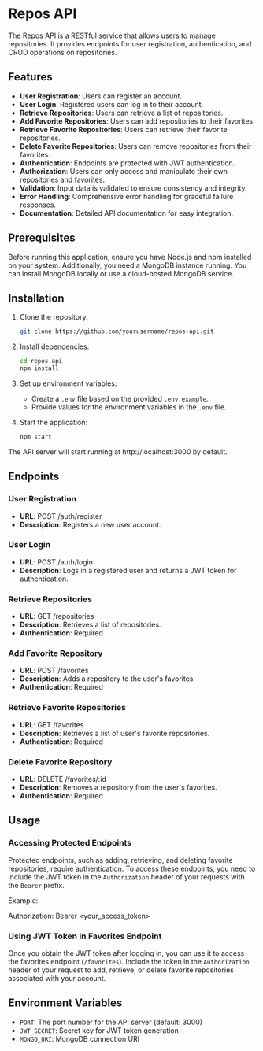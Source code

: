 # Repos API

The Repos API is a RESTful service that allows users to manage repositories. It provides endpoints for user registration, authentication, and CRUD operations on repositories.

## Features

- **User Registration**: Users can register an account.
- **User Login**: Registered users can log in to their account.
- **Retrieve Repositories**: Users can retrieve a list of repositories.
- **Add Favorite Repositories**: Users can add repositories to their favorites.
- **Retrieve Favorite Repositories**: Users can retrieve their favorite repositories.
- **Delete Favorite Repositories**: Users can remove repositories from their favorites.
- **Authentication**: Endpoints are protected with JWT authentication.
- **Authorization**: Users can only access and manipulate their own repositories and favorites.
- **Validation**: Input data is validated to ensure consistency and integrity.
- **Error Handling**: Comprehensive error handling for graceful failure responses.
- **Documentation**: Detailed API documentation for easy integration.

## Prerequisites

Before running this application, ensure you have Node.js and npm installed on your system. Additionally, you need a MongoDB instance running. You can install MongoDB locally or use a cloud-hosted MongoDB service.

## Installation

1. Clone the repository:

    ```bash
    git clone https://github.com/yourusername/repos-api.git
    ```

2. Install dependencies:

    ```bash
    cd repos-api
    npm install
    ```

3. Set up environment variables:
    - Create a `.env` file based on the provided `.env.example`.
    - Provide values for the environment variables in the `.env` file.

4. Start the application:

    ```bash
    npm start
    ```

The API server will start running at http://localhost:3000 by default.

## Endpoints

### User Registration

- **URL**: POST /auth/register
- **Description**: Registers a new user account.

### User Login

- **URL**: POST /auth/login
- **Description**: Logs in a registered user and returns a JWT token for authentication.

### Retrieve Repositories

- **URL**: GET /repositories
- **Description**: Retrieves a list of repositories.
- **Authentication**: Required

### Add Favorite Repository

- **URL**: POST /favorites
- **Description**: Adds a repository to the user's favorites.
- **Authentication**: Required

### Retrieve Favorite Repositories

- **URL**: GET /favorites
- **Description**: Retrieves a list of user's favorite repositories.
- **Authentication**: Required

### Delete Favorite Repository

- **URL**: DELETE /favorites/:id
- **Description**: Removes a repository from the user's favorites.
- **Authentication**: Required

## Usage

### Accessing Protected Endpoints

Protected endpoints, such as adding, retrieving, and deleting favorite repositories, require authentication. To access these endpoints, you need to include the JWT token in the `Authorization` header of your requests with the `Bearer` prefix.

Example:

Authorization: Bearer <your_access_token>


### Using JWT Token in Favorites Endpoint

Once you obtain the JWT token after logging in, you can use it to access the favorites endpoint (`/favorites`). Include the token in the `Authorization` header of your request to add, retrieve, or delete favorite repositories associated with your account.

## Environment Variables

- `PORT`: The port number for the API server (default: 3000)
- `JWT_SECRET`: Secret key for JWT token generation
- `MONGO_URI`: MongoDB connection URI
